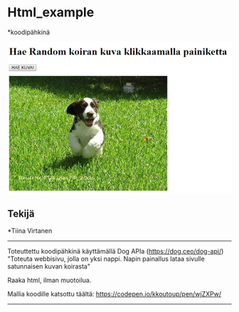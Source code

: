 # Html_example
*koodipähkinä

![kuva](https://github.com/TiinaVir/Html_example/blob/master/koodipahkina.PNG)

## Tekijä 
*Tiina Virtanen


***

Toteuttettu koodipähkinä käyttämällä Dog APIa (https://dog.ceo/dog-api/)
"Toteuta webbisivu, jolla on yksi nappi. Napin painallus lataa sivulle satunnaisen kuvan koirasta"

Raaka html, ilman muotoilua. 

Mallia koodille katsottu täältä: https://codepen.io/kkoutoup/pen/wjZXPw/
***

